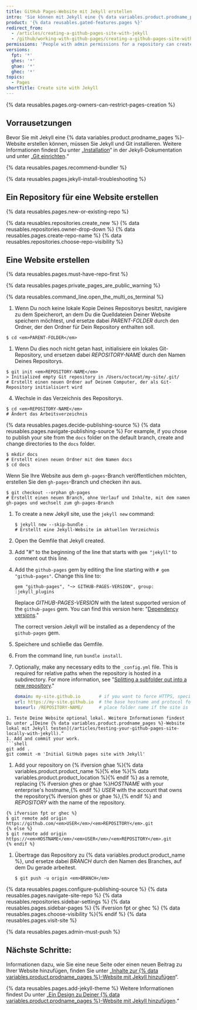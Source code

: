 ```yaml
---
title: GitHub Pages-Website mit Jekyll erstellen
intro: 'Sie können mit Jekyll eine {% data variables.product.prodname_pages %}-Website in einem neuen oder vorhandenen Repository erstellen.'
product: '{% data reusables.gated-features.pages %}'
redirect_from:
  - /articles/creating-a-github-pages-site-with-jekyll
  - /github/working-with-github-pages/creating-a-github-pages-site-with-jekyll
permissions: 'People with admin permissions for a repository can create a {% data variables.product.prodname_pages %} site with Jekyll.'
versions:
  fpt: '*'
  ghes: '*'
  ghae: '*'
  ghec: '*'
topics:
  - Pages
shortTitle: Create site with Jekyll
---
```


{% data reusables.pages.org-owners-can-restrict-pages-creation %}

## Vorrausetzungen

Bevor Sie mit Jekyll eine {% data variables.product.prodname_pages %}-Website erstellen können, müssen Sie Jekyll und Git installieren. Weitere Informationen findest Du unter „[Installation](https://jekyllrb.com/docs/installation/)“ in der Jekyll-Dokumentation und unter „[Git einrichten](/articles/set-up-git).“

{% data reusables.pages.recommend-bundler %}

{% data reusables.pages.jekyll-install-troubleshooting %}

## Ein Repository für eine Website erstellen

{% data reusables.pages.new-or-existing-repo %}

{% data reusables.repositories.create_new %}
{% data reusables.repositories.owner-drop-down %}
{% data reusables.pages.create-repo-name %}
{% data reusables.repositories.choose-repo-visibility %}

## Eine Website erstellen

{% data reusables.pages.must-have-repo-first %}

{% data reusables.pages.private_pages_are_public_warning %}

{% data reusables.command_line.open_the_multi_os_terminal %}
1. Wenn Du noch keine lokale Kopie Deines Repositorys besitzt, navigiere zu dem Speicherort, an dem Du die Quelldateien Deiner Website speichern möchtest, und ersetze dabei _PARENT-FOLDER_ durch den Ordner, der den Ordner für Dein Repository enthalten soll.
  ```shell
  $ cd <em>PARENT-FOLDER</em>
  ```
1. Wenn Du dies noch nicht getan hast, initialisiere ein lokales Git-Repository, und ersetzen dabei _REPOSITORY-NAME_ durch den Namen Deines Repositorys.
  ```shell
  $ git init <em>REPOSITORY-NAME</em>
  > Initialized empty Git repository in /Users/octocat/my-site/.git/
  # Erstellt einen neuen Ordner auf Deinem Computer, der als Git-Repository initialisiert wird
  ```
  4. Wechsle in das Verzeichnis des Repositorys.
  ```shell
  $ cd <em>REPOSITORY-NAME</em>
  # Ändert das Arbeitsverzeichnis
  ```
{% data reusables.pages.decide-publishing-source %}
{% data reusables.pages.navigate-publishing-source %}
  For example, if you chose to publish your site from the `docs` folder on the default branch, create and change directories to the `docs` folder.
 ```shell
 $ mkdir docs
 # Erstellt einen neuen Ordner mit dem Namen docs
 $ cd docs
 ```
 Wenn Sie Ihre Website aus dem `gh-pages`-Branch veröffentlichen möchten, erstellen Sie den `gh-pages`-Branch und checken ihn aus.
 ```shell
 $ git checkout --orphan gh-pages
 # Erstellt einen neuen Branch, ohne Verlauf und Inhalte, mit dem namen gh-pages und wechselt zum gh-pages-Branch
 ```
1. To create a new Jekyll site, use the `jekyll new` command:
   ```shell
   $ jekyll new --skip-bundle .
   # Erstellt eine Jekyll-Website im aktuellen Verzeichnis
   ```
1. Open the Gemfile that Jekyll created.
1. Add "#" to the beginning of the line that starts with `gem "jekyll"` to comment out this line.
1. Add the `github-pages` gem by editing the line starting with `# gem "github-pages"`. Change this line to:

   ```shell
   gem "github-pages", "~> GITHUB-PAGES-VERSION", group: :jekyll_plugins
   ```

   Replace _GITHUB-PAGES-VERSION_ with the latest supported version of the `github-pages` gem. You can find this version here: "[Dependency versions](https://pages.github.com/versions/)."

   The correct version Jekyll will be installed as a dependency of the `github-pages` gem.
1. Speichere und schließe das Gemfile.
1. From the command line, run `bundle install`.
1. Optionally, make any necessary edits to the `_config.yml` file. This is required for relative paths when the repository is hosted in a subdirectory.  For more information, see "[Splitting a subfolder out into a new repository](/github/getting-started-with-github/using-git/splitting-a-subfolder-out-into-a-new-repository)."
   ```yml
   domain: my-site.github.io       # if you want to force HTTPS, specify the domain without the http at the start, e.g. example.com
   url: https://my-site.github.io  # the base hostname and protocol for your site, e.g. http://example.com
   baseurl: /REPOSITORY-NAME/      # place folder name if the site is served in a subfolder
  ```
1. Teste Deine Website optional lokal. Weitere Informationen findest Du unter „[Deine {% data variables.product.prodname_pages %}-Website lokal mit Jekyll testen](/articles/testing-your-github-pages-site-locally-with-jekyll).“
1. Add and commit your work.
```shell
git add .
git commit -m 'Initial GitHub pages site with Jekyll'
```
1. Add your repository on {% ifversion ghae %}{% data variables.product.product_name %}{% else %}{% data variables.product.product_location %}{% endif %} as a remote, replacing {% ifversion ghes or ghae %}_HOSTNAME_ with your enterprise's hostname,{% endif %} _USER_ with the account that owns the repository{% ifversion ghes or ghae %},{% endif %} and _REPOSITORY_ with the name of the repository.
```shell
{% ifversion fpt or ghec %}
$ git remote add origin https://github.com/<em>USER</em>/<em>REPOSITORY</em>.git
{% else %}
$ git remote add origin https://<em>HOSTNAME</em>/<em>USER</em>/<em>REPOSITORY</em>.git
{% endif %}
```
1. Übertrage das Repository zu {% data variables.product.product_name %}, und ersetze dabei _BRANCH_ durch den Namen des Branches, auf dem Du gerade arbeitest.
   ```shell
   $ git push -u origin <em>BRANCH</em>
   ```
{% data reusables.pages.configure-publishing-source %}
{% data reusables.pages.navigate-site-repo %}
{% data reusables.repositories.sidebar-settings %}
{% data reusables.pages.sidebar-pages %}
{% ifversion fpt or ghec %}
{% data reusables.pages.choose-visibility %}{% endif %}
{% data reusables.pages.visit-site %}

{% data reusables.pages.admin-must-push %}

## Nächste Schritte:

Informationen dazu, wie Sie eine neue Seite oder einen neuen Beitrag zu Ihrer Website hinzufügen, finden Sie unter „[Inhalte zur {% data variables.product.prodname_pages %}-Website mit Jekyll hinzufügen](/articles/adding-content-to-your-github-pages-site-using-jekyll)“.

{% data reusables.pages.add-jekyll-theme %} Weitere Informationen findest Du unter „[Ein Design zu Deiner {% data variables.product.prodname_pages %}-Website mit Jekyll hinzufügen](/articles/adding-a-theme-to-your-github-pages-site-using-jekyll).“
